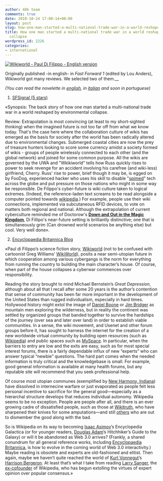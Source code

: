 ```yaml
---
author: 40k team
comments: true
date: 2010-10-24 17:00:14+00:00
layout: post
slug: how-one-man-started-a-multi-national-trade-war-in-a-world-reshaped-by-environmental-collapse
title: How one man started a multi-national trade war in a world reshaped by environmental
  collapse
wordpress_id: 2226
categories:
- international
---
```


[![Wikiworld - Paul Di Filippo - English version](http://www.40kbooks.com/wp-content/uploads/wikiworld-difilippo_ok_t.jpg)](http://www.40kbooks.com/?page_id=133&category=13&product_id=11)

Originally published -in english- in _Fast Forward 1_ (edited by Lou Anders), Wikiworld got many reviews. We selected two of them.__

_(You can read the novelette in [english](http://www.40kbooks.com/?page_id=133&category=13&product_id=11), in [italian](http://www.40kbooks.com/?page_id=133&category=14&product_id=30) and soon in portuguese)_

1. [SFSignal (5 stars)](http://www.sfsignal.com/archives/2007/04/review-fast-forward-1-edited-by-lou-anders/)

«Synopsis: The back story of how one man started a multi-national trade war in a world reshaped by environmental collapse.

Review: Extrapolation is most convincing (at least to my short-sighted thinking) when the imagined future is not too far off from what we know today. That's the case here where the collaboration culture of wikis has emerged as the basis for society after the world has been radically altered due to environmental changes. Submerged coastal cities are now the prey of treasure hunters looking to score some currency amidst a society formed of wikis - groups of people wirelessly connected to each other (and the global network) and joined for some common purpose. All the wikis are governed by the UWA and "Wkikiworld" tells how Russ quickly rises to power to seek revenge for an accident involving his carefree (and wiki-less) girlfriend, Cherry. Russ' rise to power, brief though it may be, is egged on by FooDog, experienced hacker who uses his skill to disable "[spimed](http://en.wikipedia.org/wiki/Spime)" tech across the globe and put pressure on those nations who might in some way be responsible. De Filippo's cyber-future is wiki culture taken to logical extremes. (Indeed, the reference-laden text screams to be read alongside a computer pointed towards [wikipedia](http://en.wikipedia.org/).) For example, people use their wiki connections, implemented via subcutaneous RFID devices, to vote on matters both regional and national. Although the extrapolation of current cyberculture reminded me of Doctorow's **[Down and Out in the Magic Kingdom](http://www.sfsignal.com/archives/000453.html)**, Di Fillipo's near-future setting is brilliantly distinctive; one that is simultaneously grim (Can drowned world scenarios be anything else) but cool. Very well done».

2. [Encyclopaedia Britannica Blog](http://www.britannica.com/blogs/2007/2/wikiworld)

«Paul di Filippo’s science fiction story, [Wikiworld](http://www.pyrsf.com/chapters/WikiWorld.htm) (not to be confused with cartoonist Greg Williams’ [WikiWorld](http://en.wikipedia.org/wiki/User:Greg_Williams)), posits a near semi-utopian future in which cooperation among various cybergangs is the norm for everything from running the country to building the main character’s house. Of course, when part of the house collapses a cyberwar commences over responsibility.

Reading the story brought to mind Michael Bernstein’s _Great Depression_, although about all that I recall after some 20 years is the author’s contention that sense of community has been far more important in the development of the United States than rugged individualism, especially in hard times. Hollywood history might extol the image of [Daniel Boone](http://www.britannica.com/eb/article-9080670/Daniel-Boone) or [Jim Bridger](http://www.britannica.com/eb/article-9016427/Jim-Bridger) as mountain men exploring the wilderness, but in reality the continent was settled by organized groups that banded together to survive the hardships of the journey (over sea and later over land) in order to establish viable communities. In a sense, the wiki movement, and Usenet and other forum groups before it, has sought to harness the internet for the creation of a new worldwide virtual community by building open resources (such as [Wikipedia](http://en.wikipedia.org/wiki/Main_Page)) and public spaces such as [MySpace](http://www.myspace.com/). In particular, when the barriers to entry are low and the exits are easy, such as for most special interest forums, there is a fairly dependable influx of new “experts” who can answer typical “newbie” questions. The hard part comes when the needed information is truly critical and the knowledgebase is small. For example, good general information is available at many health forums, but any reputable site will recommend that you seek professional help.

Of course most utopian communes (exemplified by [New Harmony, Indiana](http://www.britannica.com/eb/article-9055474/New-Harmony)) have dissolved in internecine warfare or just evaporated as people felt less personal incentive to sacrifice for the general good—especially as a hierarchal structure develops that reduces individual autonomy. Wikipedia seems to be no exception. People are people after all, and there is an ever growing cadre of dissatisfied people, such as those at [Wikitruth](http://www.wikitruth.info/index.php?title=Main_Page), who have sharpened their knives for some amputations—and still [others](http://www.cow.net/transcript.txt) who are out to dismember the good along with the bad.

So is Wikipedia on its way to becoming [Isaac Asimov](http://www.britannica.com/eb/article-9009870/Isaac-Asimov)’s Encyclopedia Galactica (or for younger readers, [Douglas Adam](http://www.britannica.com/eb/article-9002780/Douglas-Adams)’s Hitchhiker’s Guide to the Galaxy) or will it be abandoned as Web 3.0 arrives? (Frankly, a shared conundrum for all general reference works, including [Encyclopaedia Britannica](http://www.britannica.com/), is how to evolve in the coming world of Web 3.0 interactivity.) Maybe reading is obsolete and experts are old-fashioned and elitist. Then again, maybe we haven’t quite reached the world of [Kurt Vonnegut](http://www.britannica.com/eb/article-9075732/Kurt-Vonnegut-Jr)’s [Harrison Bergeron](http://instruct.westvalley.edu/lafave/hb.html). At least that’s what I take from reading [Larry Sanger](http://www.larrysanger.org/index.html), the [ex-cofounder](http://www.larrysanger.org/roleinwp.html) of Wikipedia, who has begun extolling the virtues of expert opinion over popular consensus.»
